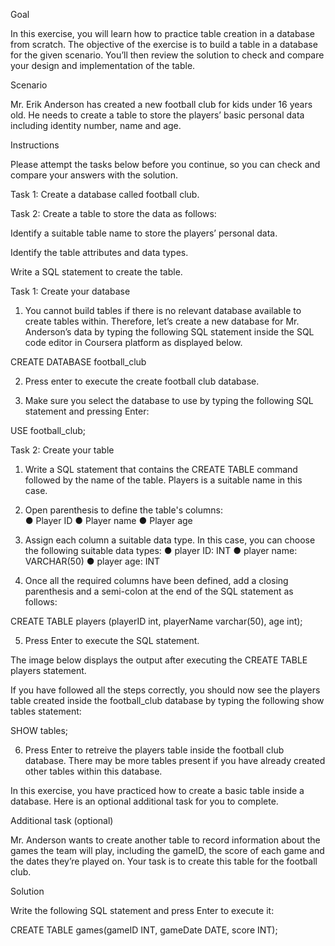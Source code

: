 Goal

In this exercise, you will learn how to practice table creation in a database from scratch. The objective of the exercise is to build a table in a database for the given scenario. You’ll then review the solution to check and compare your design and implementation of the table.  

Scenario

Mr. Erik Anderson has created a new football club for kids under 16 years old. He needs to create a table to store the players’ basic personal data including identity number, name and age.

Instructions

Please attempt the tasks below before you continue, so you can check and compare your answers with the solution.

Task 1: Create a database called football club.

Task 2: Create a table to store the data as follows:

Identify a suitable table name to store the players’ personal data. 

Identify the table attributes and data types.

Write a SQL statement to create the table.


Task 1: Create your database

1. You cannot build tables if there is no relevant database available to create tables within. Therefore, let’s create a new database for Mr. Anderson’s data by typing the following SQL statement inside the SQL code editor in Coursera platform as displayed below.

CREATE DATABASE football_club

2. Press enter to execute the create football club database.

3. Make sure you select the database to use by typing the following SQL statement and pressing Enter:

USE football_club; 

Task 2: Create your table

1. Write a SQL statement that contains the CREATE TABLE command followed by the name of the table. Players is a suitable name in this case.

2. Open parenthesis to define the table's columns:  
●	Player ID
●	Player name 
●	Player age

3. Assign each column a suitable data type. In this case, you can choose the following suitable data types:
●	player ID: INT
●	player name: VARCHAR(50)
●	player age: INT

4. Once all the required columns have been defined, add a closing parenthesis and a semi-colon at the end of the SQL statement as follows:

CREATE TABLE players (playerID int, playerName varchar(50), age int);

5. Press Enter to execute the SQL statement.

The image below displays the output after executing the CREATE TABLE players statement.       

If you have followed all the steps correctly, you should now see the players table created inside the football_club database by typing the following show tables statement:

SHOW tables;

6. Press Enter to retreive the players table inside the football club database.  There may be more tables present if you have already created other tables within this database. 

In this exercise, you have practiced how to create a basic table inside a database. Here is an optional additional task for you to complete.


Additional task (optional)

Mr. Anderson wants to create another table to record information about the games the team will play, including the gameID, the score of each game and the dates they’re played on. Your task is to create this table for the football club.


Solution

Write the following SQL statement and press Enter to execute it:

CREATE TABLE games(gameID INT, gameDate DATE, score INT);
